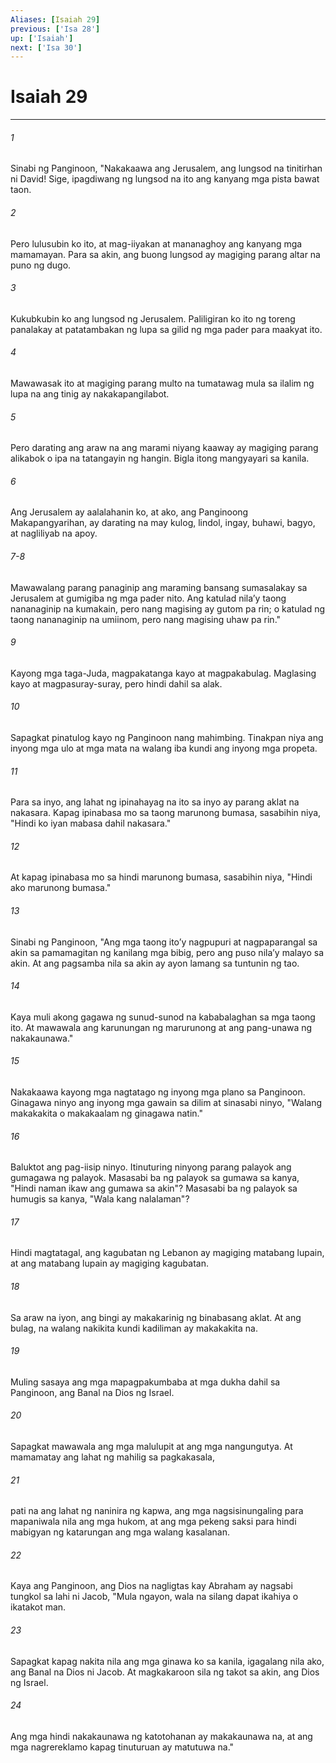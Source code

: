 ```yaml
---
Aliases: [Isaiah 29]
previous: ['Isa 28']
up: ['Isaiah']
next: ['Isa 30']
---
```

# Isaiah 29

***

###### 1
Sinabi ng Panginoon, "Nakakaawa ang Jerusalem, ang lungsod na tinitirhan ni David! Sige, ipagdiwang ng lungsod na ito ang kanyang mga pista bawat taon. 

###### 2
Pero lulusubin ko ito, at mag-iiyakan at mananaghoy ang kanyang mga mamamayan. Para sa akin, ang buong lungsod ay magiging parang altar na puno ng dugo. 

###### 3
Kukubkubin ko ang lungsod ng Jerusalem. Paliligiran ko ito ng toreng panalakay at patatambakan ng lupa sa gilid ng mga pader para maakyat ito. 

###### 4
Mawawasak ito at magiging parang multo na tumatawag mula sa ilalim ng lupa na ang tinig ay nakakapangilabot. 

###### 5
Pero darating ang araw na ang marami niyang kaaway ay magiging parang alikabok o ipa na tatangayin ng hangin. Bigla itong mangyayari sa kanila. 

###### 6
Ang Jerusalem ay aalalahanin ko, at ako, ang Panginoong Makapangyarihan, ay darating na may kulog, lindol, ingay, buhawi, bagyo, at nagliliyab na apoy.

###### 7-8
Mawawalang parang panaginip ang maraming bansang sumasalakay sa Jerusalem at gumigiba ng mga pader nito. Ang katulad nilaʼy taong nananaginip na kumakain, pero nang magising ay gutom pa rin; o katulad ng taong nananaginip na umiinom, pero nang magising uhaw pa rin." 

###### 9
Kayong mga taga-Juda, magpakatanga kayo at magpakabulag. Maglasing kayo at magpasuray-suray, pero hindi dahil sa alak. 

###### 10
Sapagkat pinatulog kayo ng Panginoon nang mahimbing. Tinakpan niya ang inyong mga ulo at mga mata na walang iba kundi ang inyong mga propeta. 

###### 11
Para sa inyo, ang lahat ng ipinahayag na ito sa inyo ay parang aklat na nakasara. Kapag ipinabasa mo sa taong marunong bumasa, sasabihin niya, "Hindi ko iyan mabasa dahil nakasara." 

###### 12
At kapag ipinabasa mo sa hindi marunong bumasa, sasabihin niya, "Hindi ako marunong bumasa." 

###### 13
Sinabi ng Panginoon, "Ang mga taong itoʼy nagpupuri at nagpaparangal sa akin sa pamamagitan ng kanilang mga bibig, pero ang puso nilaʼy malayo sa akin. At ang pagsamba nila sa akin ay ayon lamang sa tuntunin ng tao. 

###### 14
Kaya muli akong gagawa ng sunud-sunod na kababalaghan sa mga taong ito. At mawawala ang karunungan ng marurunong at ang pang-unawa ng nakakaunawa." 

###### 15
Nakakaawa kayong mga nagtatago ng inyong mga plano sa Panginoon. Ginagawa ninyo ang inyong mga gawain sa dilim at sinasabi ninyo, "Walang makakakita o makakaalam ng ginagawa natin." 

###### 16
Baluktot ang pag-iisip ninyo. Itinuturing ninyong parang palayok ang gumagawa ng palayok. Masasabi ba ng palayok sa gumawa sa kanya, "Hindi naman ikaw ang gumawa sa akin"? Masasabi ba ng palayok sa humugis sa kanya, "Wala kang nalalaman"? 

###### 17
Hindi magtatagal, ang kagubatan ng Lebanon ay magiging matabang lupain, at ang matabang lupain ay magiging kagubatan. 

###### 18
Sa araw na iyon, ang bingi ay makakarinig ng binabasang aklat. At ang bulag, na walang nakikita kundi kadiliman ay makakakita na. 

###### 19
Muling sasaya ang mga mapagpakumbaba at mga dukha dahil sa Panginoon, ang Banal na Dios ng Israel. 

###### 20
Sapagkat mawawala ang mga malulupit at ang mga nangungutya. At mamamatay ang lahat ng mahilig sa pagkakasala, 

###### 21
pati na ang lahat ng naninira ng kapwa, ang mga nagsisinungaling para mapaniwala nila ang mga hukom, at ang mga pekeng saksi para hindi mabigyan ng katarungan ang mga walang kasalanan. 

###### 22
Kaya ang Panginoon, ang Dios na nagligtas kay Abraham ay nagsabi tungkol sa lahi ni Jacob, "Mula ngayon, wala na silang dapat ikahiya o ikatakot man. 

###### 23
Sapagkat kapag nakita nila ang mga ginawa ko sa kanila, igagalang nila ako, ang Banal na Dios ni Jacob. At magkakaroon sila ng takot sa akin, ang Dios ng Israel. 

###### 24
Ang mga hindi nakakaunawa ng katotohanan ay makakaunawa na, at ang mga nagrereklamo kapag tinuturuan ay matutuwa na."
